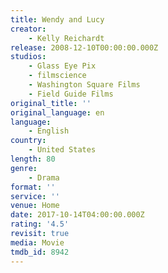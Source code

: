 ```yaml
---
title: Wendy and Lucy
creator:
    - Kelly Reichardt
release: 2008-12-10T00:00:00.000Z
studios:
    - Glass Eye Pix
    - filmscience
    - Washington Square Films
    - Field Guide Films
original_title: ''
original_language: en
language:
    - English
country:
    - United States
length: 80
genre:
    - Drama
format: ''
service: ''
venue: Home
date: 2017-10-14T04:00:00.000Z
rating: '4.5'
revisit: true
media: Movie
tmdb_id: 8942
---
```



